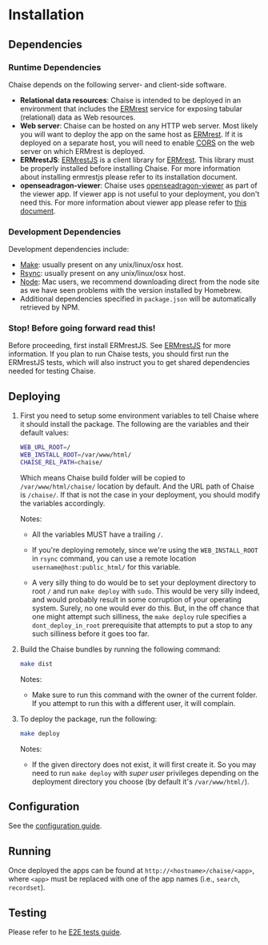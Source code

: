 # Installation

## Dependencies

### Runtime Dependencies

Chaise depends on the following server- and client-side software.

- **Relational data resources**: Chaise is intended to be deployed in an environment that includes the [ERMrest] service for exposing tabular (relational) data as Web resources.
- **Web server**: Chaise can be hosted on any HTTP web server. Most likely you
  will want to deploy the app on the same host as [ERMrest]. If it is deployed
  on a separate host, you will need to enable [CORS] on the web server on which
  ERMrest is deployed.
- **ERMrestJS**: [ERMrestJS] is a client library for [ERMrest]. This library must be properly installed before installing Chaise. For more information about installing ermrestjs please refer to its installation document.
- **openseadragon-viewer**: Chaise uses [openseadragon-viewer] as part of the viewer app. If viewer app is not useful to your deployment, you don't need this. For more information about viewer app please refer to [this document](../viewer/viewer-app.md).

[ERMrest]: https://github.com/informatics-isi-edu/ermrest
[ERMrestJS]: https://github.com/informatics-isi-edu/ermrestjs
[CORS]: https://en.wikipedia.org/wiki/Cross-origin_resource_sharing "Cross-origin resource sharing"
[openseadragon-viewer]: https://github.com/informatics-isi-edu/openseadragon-viewer

### Development Dependencies

Development dependencies include:

* [Make](https://en.wikipedia.org/wiki/Make_%28software%29): usually present on any unix/linux/osx host.
* [Rsync](https://en.wikipedia.org/wiki/Rsync): usually present on any unix/linux/osx host.
* [Node](https://nodejs.org/): Mac users, we recommend downloading
direct from the node site as we have seen problems with the version installed
by Homebrew.
* Additional dependencies specified in `package.json` will be
automatically retrieved by NPM.

### Stop! Before going forward read this!

Before proceeding, first install ERMrestJS. See [ERMrestJS](https://github.com/informatics-isi-edu/ermrestjs) for more
information. If you plan to run Chaise tests, you should first run the
ERMrestJS tests, which will also instruct you to get shared dependencies needed for testing Chaise.

## Deploying

1. First you need to setup some environment variables to tell Chaise where it should install the package. The following are the variables and their default values:

    ```sh
    WEB_URL_ROOT=/
    WEB_INSTALL_ROOT=/var/www/html/
    CHAISE_REL_PATH=chaise/
    ```
    Which means Chaise build folder will be copied to `/var/www/html/chaise/` location by default. And the URL path of Chaise is `/chaise/`. If that is not the case in your deployment, you should modify the variables accordingly.

    Notes:
    - All the variables MUST have a trailing `/`.

    - If you're deploying remotely, since we're using the `WEB_INSTALL_ROOT` in `rsync` command, you can use a remote location `username@host:public_html/` for this variable.

    - A very silly thing to do would be to set your deployment directory to root `/` and run `make deploy` with `sudo`. This would be very silly indeed, and would probably result in some corruption of your operating system. Surely, no one would ever do this. But, in the off chance that one might attempt such silliness, the `make deploy` rule specifies a `dont_deploy_in_root` prerequisite that attempts to put a stop to any such silliness before it goes too far.

2. Build the Chaise bundles by running the following command:

    ```sh
    make dist
    ```

    Notes:
    - Make sure to run this command with the owner of the current folder. If you attempt to run this with a different user, it will complain.


3. To deploy the package, run the following:

    ```sh
    make deploy
    ```

    Notes:
      - If the given directory does not exist, it will first create it. So you may need to run `make deploy` with _super user_ privileges depending on the deployment directory you choose (by default it's `/var/www/html/`).

## Configuration

See the [configuration guide](chaise-config.md).

## Running

Once deployed the apps can be found at `http://<hostname>/chaise/<app>`, where `<app>` must be replaced with one of the app names (i.e., `search`, `recordset`).

<!-- **TODO**: We need to document how to use these apps because without additional details the bare app name without additional parameters is not sufficient. -->

## Testing

Please refer to he [E2E tests guide](../dev-docs/e2e-test.md).
